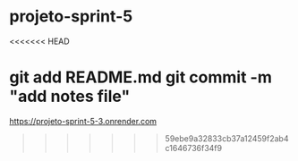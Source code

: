 # projeto-sprint-5
<<<<<<< HEAD

git add README.md
git commit -m "add notes file"
=======
https://projeto-sprint-5-3.onrender.com

>>>>>>> 59ebe9a32833cb37a12459f2ab4c1646736f34f9

